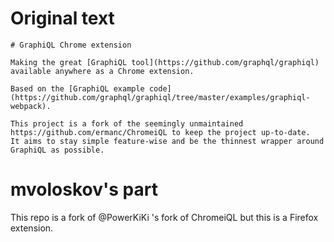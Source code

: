 # Original text
```
# GraphiQL Chrome extension

Making the great [GraphiQL tool](https://github.com/graphql/graphiql) available anywhere as a Chrome extension.

Based on the [GraphiQL example code](https://github.com/graphql/graphiql/tree/master/examples/graphiql-webpack).

This project is a fork of the seemingly unmaintained https://github.com/ermanc/ChromeiQL to keep the project up-to-date.
It aims to stay simple feature-wise and be the thinnest wrapper around GraphiQL as possible.
```

# mvoloskov's part

This repo is a fork of @PowerKiKi 's fork of ChromeiQL but this is a Firefox extension.
